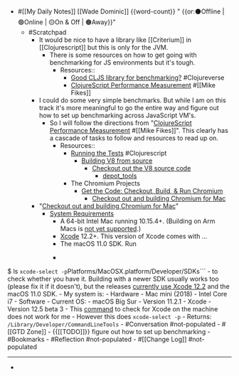 - #[[My Daily Notes]] [[Wade Dominic]] {{word-count}} " {{or:⚫️Offline | 🟢Online | 🟡On & Off | 🟠Away}}"
    - #Scratchpad
        - It would be nice to have a library like [[Criterium]] in [[Clojurescript]] but this is only for the JVM.
            - There is some resources on how to get going with benchmarking for JS environments but it's tough.
                - Resources:: 
                    - [Good CLJS library for benchmarking?](https://clojureverse.org/t/good-cljs-library-for-benchmarking/1242) #Clojureverse
                    - [ClojureScript Performance Measurement](https://blog.fikesfarm.com/posts/2017-11-18-clojurescript-performance-measurement.html) #[[Mike Fikes]]
        - I could do some very simple benchmarks. But while I am on this track it's more meaningful to go the entire way and figure out how to set up benchmarking across JavaScript VM's.
            - So I will follow the directions from "[ClojureScript Performance Measurement](https://blog.fikesfarm.com/posts/2017-11-18-clojurescript-performance-measurement.html) #[[Mike Fikes]]". This clearly has a cascade of tasks to follow and resources to read up on.
                - Resources::
                    - [Running the Tests](https://clojurescript.org/community/running-tests) #Clojurescript
                        - [Building V8 from source](https://v8.dev/docs/build)
                            - [Checkout out the V8 source code](https://v8.dev/docs/source-code)
                                - [depot_tools](https://commondatastorage.googleapis.com/chrome-infra-docs/flat/depot_tools/docs/html/depot_tools_tutorial.html#_setting_up)
                    - The Chromium Projects
                        - [Get the Code: Checkout, Build, & Run Chromium](https://www.chromium.org/developers/how-tos/get-the-code)
                            - [Checkout out and building Chromium for Mac](https://chromium.googlesource.com/chromium/src/+/master/docs/mac_build_instructions.md)
        - "[Checkout out and building Chromium for Mac](https://chromium.googlesource.com/chromium/src/+/master/docs/mac_build_instructions.md)"
            - [System Requirements](https://chromium.googlesource.com/chromium/src/+/master/docs/mac_build_instructions.md#system-requirements)
                - A 64-bit Intel Mac running 10.15.4+. (Building on Arm Macs is [not yet supported](https://chromium.googlesource.com/chromium/src.git/+/master/docs/mac_arm64.md).)
                - [Xcode](https://developer.apple.com/xcode/) 12.2+. This version of Xcode comes with ...
                - The macOS 11.0 SDK. Run
                - ```shell
$ ls `xcode-select -p`Platforms/MacOSX.platform/Developer/SDKs```
                - to check whether you have it. Building with a newer SDK usually works too (please fix it if it doesn't), but the releases [currently use Xcode 12.2](https://source.chromium.org/search?q=MAC_BINARIES_LABEL&ss=chromium) and the macOS 11.0 SDK.
            - My system is:
                - Hardware
                    - Mac mini (2018)
                    - Intel Core i7
                - Software
                    - Current OS:
                        - macOS Big Sur
                        - Version 11.2.1
                    - Xcode
                        - Version 12.5 beta 3
            - This [command](((oJthUjErb))) to check for Xcode on the machine does not work for me 
                - However this does `xcode-select -p`
                    - Returns: `/Library/Developer/CommandLineTools`
    - #Conversation #not-populated
    - #[[GTD Zone]]
        - {{[[TODO]]}} figure out how to set up benchmarking
    - #Bookmarks
    - #Reflection #not-populated
    - #[[Change Log]] #not-populated
- ---
- 
